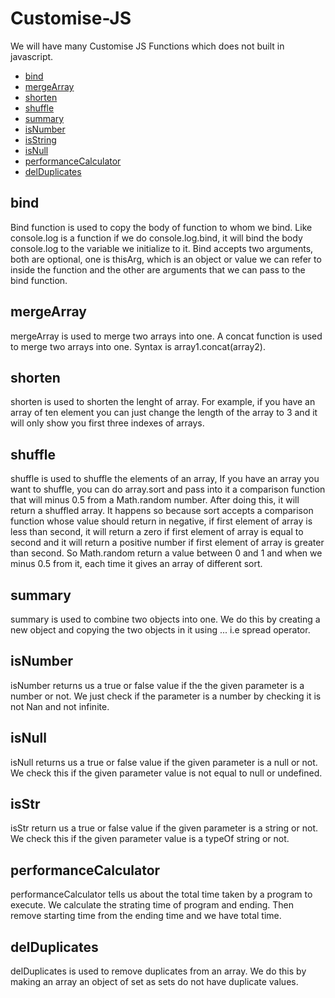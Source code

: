 # Customise-JS
We will have many Customise JS Functions which does not built in javascript.

* [bind](#bind)
* [mergeArray](#mergeArray)
* [shorten](#shorten)
* [shuffle](#shuffle)
* [summary](#summary)
* [isNumber](#isNumber)
* [isString](#isString)
* [isNull](#isNull)
* [performanceCalculator](#performanceCalculator)
* [delDuplicates](#delDuplicates)


## bind
Bind function is used to copy the body of function to whom we bind. Like console.log is a function if we do console.log.bind, it will bind the body console.log to the variable we initialize to it. Bind accepts two arguments, both are optional, one is thisArg, which is an object or value we can refer to inside the function and the other are arguments that we can pass to the bind function.


## mergeArray
mergeArray is used to merge two arrays into one. A concat function is used to merge two arrays into one. Syntax is array1.concat(array2).

## shorten 
shorten is used to shorten the lenght of array. For example, if you have an array of ten element you can just change the length of the array to 3 and it will only show you first three indexes of arrays.

## shuffle
shuffle is used to shuffle the elements of an array, If you have an array you want to shuffle, you can do array.sort and pass into it a comparison function that will minus 0.5 from a Math.random number. After doing this, it will return a shuffled array. It happens so because sort accepts a comparison function whose value should return in negative, if first element of array is less than second, it will return a zero if first element of array is equal to second and it will return a positive number if first element of array is greater than second. So Math.random return a value between 0 and 1 and when we minus 0.5 from it, each time it gives an array of different sort.

## summary 
summary is used to combine two objects into one. We do this by creating a new object and copying the two objects in it using ... i.e spread operator.

## isNumber 
isNumber returns us a true or false value if the the given parameter is a number or not. We just check if the parameter is a number by checking it is not Nan and not infinite.

## isNull 
isNull returns us a true or false value if the given parameter is a null or not. We check this if the given parameter value is not equal to null or undefined.

## isStr
isStr return us a true or false value if the given parameter is a string or not. We check this if the given parameter value is a typeOf string or not.

## performanceCalculator
performanceCalculator tells us about the total time taken by a program to execute. We calculate the strating time of program and ending. Then remove starting time from the ending time and we have total time.

## delDuplicates
delDuplicates is used to remove duplicates from an array. We do this by making an array an object of set as sets do not have duplicate values.